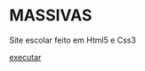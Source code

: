 # MASSIVAS
 Site escolar feito em Html5 e Css3


<a href="https://bernardojru.github.io/MASSIVAS/index.html"> executar